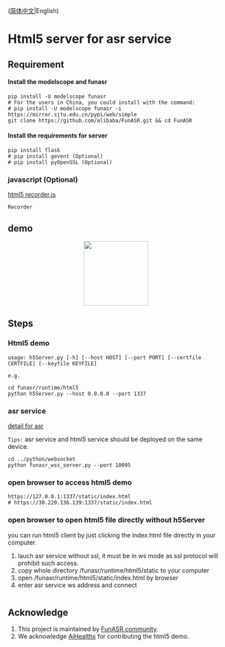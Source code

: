 ([简体中文](./readme_zh.md)|English)

# Html5 server for asr service

## Requirement
#### Install the modelscope and funasr
```shell
pip install -U modelscope funasr
# For the users in China, you could install with the command:
# pip install -U modelscope funasr -i https://mirror.sjtu.edu.cn/pypi/web/simple
git clone https://github.com/alibaba/FunASR.git && cd FunASR
```
#### Install the requirements for server
```shell
pip install flask
# pip install gevent (Optional)
# pip install pyOpenSSL (Optional)
```

### javascript (Optional)
[html5 recorder.js](https://github.com/xiangyuecn/Recorder)
```shell
Recorder 
```

## demo
<div align="center"><img src="./demo.gif" width="150"/> </div>

## Steps
### Html5 demo

```shell
usage: h5Server.py [-h] [--host HOST] [--port PORT] [--certfile CERTFILE] [--keyfile KEYFILE]
```
`e.g.`
```shell
cd funasr/runtime/html5
python h5Server.py --host 0.0.0.0 --port 1337 
```
### asr service
[detail for asr](https://github.com/alibaba-damo-academy/FunASR/tree/main/funasr/runtime/python/websocket)

`Tips:` asr service and html5 service should be deployed on the same device.
```shell
cd ../python/websocket
python funasr_wss_server.py --port 10095
```


### open browser to access html5 demo
```shell
https://127.0.0.1:1337/static/index.html
# https://30.220.136.139:1337/static/index.html
```

### open browser to open html5 file directly without h5Server
you can run html5 client by just clicking the index.html file directly in your computer.
1) lauch asr service without ssl, it must be in ws mode as ssl protocol will prohibit such access.
2) copy whole directory /funasr/runtime/html5/static to your computer
3) open /funasr/runtime/html5/static/index.html by browser
4) enter asr service ws address and connect


```shell

```
 


## Acknowledge
1. This project is maintained by [FunASR community](https://github.com/alibaba-damo-academy/FunASR).
2. We acknowledge [AiHealthx](http://www.aihealthx.com/) for contributing the html5 demo.